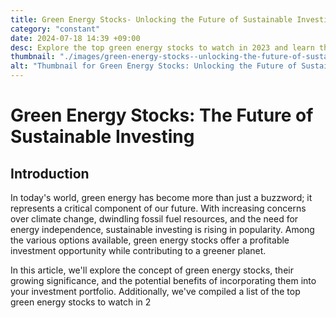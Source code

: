 ```yaml
---
title: Green Energy Stocks- Unlocking the Future of Sustainable Investing
category: "constant"
date: 2024-07-18 14:39 +09:00
desc: Explore the top green energy stocks to watch in 2023 and learn the benefits of sustainable investing. Discover how to invest in solar, wind, and geothermal energy stocks for a profitable and eco-friendly portfolio.
thumbnail: "./images/green-energy-stocks--unlocking-the-future-of-sustainable-investing.png"
alt: "Thumbnail for Green Energy Stocks: Unlocking the Future of Sustainable Investing"
---
```


# Green Energy Stocks: The Future of Sustainable Investing

## Introduction

In today's world, green energy has become more than just a buzzword; it represents a critical component of our future. With increasing concerns over climate change, dwindling fossil fuel resources, and the need for energy independence, sustainable investing is rising in popularity. Among the various options available, green energy stocks offer a profitable investment opportunity while contributing to a greener planet.

In this article, we'll explore the concept of green energy stocks, their growing significance, and the potential benefits of incorporating them into your investment portfolio. Additionally, we've compiled a list of the top green energy stocks to watch in 2